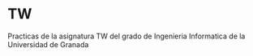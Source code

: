 # TW
Practicas de la asignatura TW del grado de Ingenieria Informatica de la Universidad de Granada
